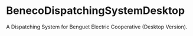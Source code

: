 # BenecoDispatchingSystemDesktop
A Dispatching System for Benguet Electric Cooperative (Desktop Version).
